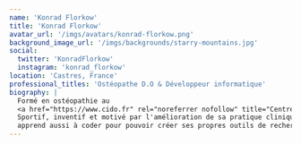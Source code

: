 ```yaml
---
name: 'Konrad Florkow'
title: 'Konrad Florkow'
avatar_url: '/imgs/avatars/konrad-florkow.png'
background_image_url: '/imgs/backgrounds/starry-mountains.jpg'
social:
  twitter: 'KonradFlorkow'
  instagram: 'konrad_florkow'
location: 'Castres, France'
professional_titles: 'Ostéopathe D.O & Développeur informatique'
biography: |
  Formé en ostéopathie au
  <a href="https://www.cido.fr" rel="noreferrer nofollow" title="Centre International D'Ostéopathie">CIDO</a>, il s'installe à Castres.
  Sportif, inventif et motivé par l'amélioration de sa pratique clinique, il
  apprend aussi à coder pour pouvoir créer ses propres outils de recherche.
---
```

